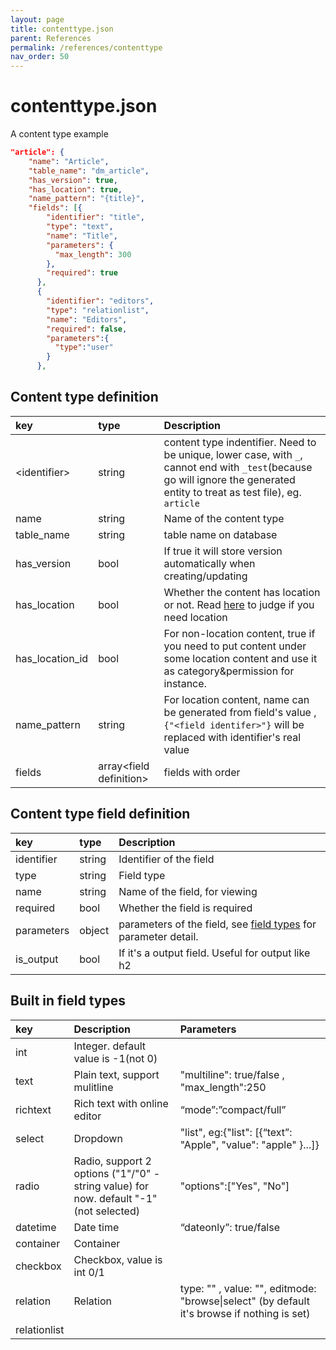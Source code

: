 ```yaml
---
layout: page
title: contenttype.json
parent: References
permalink: /references/contenttype
nav_order: 50
---
```

# contenttype.json

A content type example
```json
"article": {
    "name": "Article",
    "table_name": "dm_article",
    "has_version": true,
    "has_location": true,
    "name_pattern": "{title}",
    "fields": [{
        "identifier": "title",
        "type": "text",
        "name": "Title",
        "parameters": {
          "max_length": 300
        },
        "required": true
      },
      {
        "identifier": "editors",
        "type": "relationlist",
        "name": "Editors",
        "required": false,
        "parameters":{
          "type":"user"
        }
      },
```

## Content type definition

| key      | type  | Description       
|:---------|:----|:---------------------|
| \<identifier\>   | string     | content type indentifier. Need to be unique, lower case, with `_`, cannot end with `_test`(because go will ignore the generated entity to treat as test file), eg. `article`       |
| name     |string   | Name of the content type      |
| table_name |string       | table name on database      |
| has_version |bool       | If true it will store version automatically when creating/updating      |
| has_location |bool       | Whether the content has location or not. Read [here](../tutorial/digimaker-concepts#location-content-and-non-location-content) to judge if you need location|
| has_location_id   |bool     | For non-location content, true if you need to put content under some location content and use it as category&permission for instance.      |
| name_pattern    | string    | For location content, name can be generated from field's value , `{"<field identifer>"}` will be replaced with identifier's real value    |
| fields    | array\<field definition\>    |  fields with order  |


## Content type field definition

| key      | type  | Description       
|:---------|:----|:---------------------|
| identifier    | string    |  Identifier of the field  |
| type    | string    |  Field type  |
| name    | string    |  Name of the field, for viewing  |
| required    | bool    |  Whether the field is required  |
| parameters    | object    |  parameters of the field, see [field types](#field-types) for parameter detail. |
| is_output    | bool    |  If it's a output field. Useful for output like h2  |



## Built in field types

| key       | Description   | Parameters 
|:--------- |:---------------------|:----|
| int  |	Integer. default value is -1(not 0)| | 
| text  |	Plain text, support mulitline| "multiline": true/false , "max_length":250| 
| richtext |	Rich text with online editor |	“mode”:”compact/full”
| select |	Dropdown | "list", eg:{"list": [{“text”: "Apple", "value": "apple" }...]} |
| radio |	Radio, support 2 options ("1"/"0" - string value) for now. default "-1"(not selected) | "options":["Yes", "No"] |
| datetime |	Date time |	“dateonly”: true/false
| container| 	Container |  | 
| checkbox |	Checkbox, value is int 0/1  |	 | 
| relation |	Relation  | type: "<content type>" , value: "<field identifier>", editmode: "browse\|select" (by default it's browse if nothing is set)
| relationlist |
